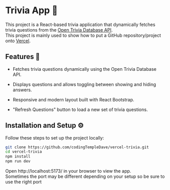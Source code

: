 Trivia App 🎉
==================

This project is a React-based trivia application that dynamically fetches trivia questions from the [Open Trivia Database API](https://opentdb.com/).<br> 
This project is mainly used to show how to put a GitHub repository/project onto [Vercel](https://vercel.com/).

Features 🚀
-----------

*   Fetches trivia questions dynamically using the Open Trivia Database API.
    
*   Displays questions and allows toggling between showing and hiding answers.
    
*   Responsive and modern layout built with React Bootstrap.
    
*   "Refresh Questions" button to load a new set of trivia questions.    


Installation and Setup ⚙️
-------------------------

Follow these steps to set up the project locally:

```bash
git clone https://github.com/codingTempleDave/vercel-trivia.git
cd vercel-trivia
npm install
npm run dev
```

Open http://localhost:5173/ in your browser to view the app.<br>
Sometimes the port may be different depending on your setup so be sure to use the right port